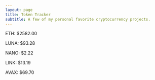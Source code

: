 ```yaml
---
layout: page
title: Token Tracker
subtitle: A few of my personal favorite cryptocurrency projects.
---
```


<!--BEGINCRYPTOINPUT-->
ETH: $2582.00

LUNA: $93.28

NANO: $2.22

LINK: $13.19

AVAX: $69.70

<!--ENDCRYPTOINPUT-->
